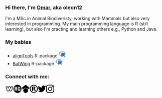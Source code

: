 ### Hi there, I'm [Omar][website], aka oleon12

I'm a MSc.in Animal Biodiveristy, working with Mammals but also very interested in programming. My main programming language is R (still learning), but also I'm practing and learning others e.g., Python and Java. 

### My babies

- [alignTools][alignTools] R-package <img alt="R" width="22px" src="https://raw.githubusercontent.com/github/explore/80688e429a7d4ef2fca1e82350fe8e3517d3494d/topics/r/r.png" />
- [BatWing][BatWing] R-package <img alt="R" width="22px" src="https://raw.githubusercontent.com/github/explore/80688e429a7d4ef2fca1e82350fe8e3517d3494d/topics/r/r.png" />


### Connect with me:

[<img align="left" alt="weebly" width="26px" src="https://github.com/oleon12/oleon12/blob/main/Img/weebly.png" />][website]
[<img align="left" alt="research" width="26px" src="https://github.com/oleon12/oleon12/blob/main/Img/Researchgat.png" />][researchG]
[<img align="left" alt="GoogleA" width="26px" src="https://github.com/oleon12/oleon12/blob/main/Img/Google%20Scholar%20icon.svg" />][GoogleAcademic]
[<img align="left" alt="Rpubs" width="26px" src="https://github.com/oleon12/oleon12/blob/main/Img/rpubs.png" />][Rpubs]
[<img align="left" alt="Twitter" width="26px" src="https://github.com/oleon12/oleon12/blob/main/Img/Twitter%20icon.svg" />][Twitter]
[<img align="left" alt="Instagram" width="26px" src="https://github.com/oleon12/oleon12/blob/main/Img/Instagram%20icon.svg" />][Instagram]



[website]: https://leon-alvarado.weebly.com/
[researchG]: https://www.researchgate.net/profile/Omar_Leon-Alvarado?ev=hdr_xprf&_sg=8Z1D88ej8JxjTMlmINXbmsAwqPUmb7fTmFdKR_bhE7tnkYjMpxF1SjfyRa7BVcdR8vv83h0WK0jE0A5_aj3NZ08Q
[GoogleAcademic]: https://scholar.google.com/citations?user=k2Cc4wYAAAAJ&hl=es
[Twitter]: https://twitter.com/leon_alvarado12
[Instagram]: https://www.instagram.com/omar.daniel1206/?hl=es
[alignTools]: https://github.com/oleon12/alignTools
[BatWing]: https://github.com/oleon12/BatWing
[Rpubs]: https://rpubs.com/oleon12
